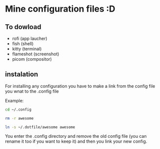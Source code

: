 # Mine configuration files :D

## To dowload

* rofi (app laucher)
* fish (shell)
* kitty (terminal)
* flameshot (screenshot)
* picom (compositor)

## instalation

For installing any configuration you have to make a link from the config file you wnat to the .config file

Example:

```bash
cd ~/.config

rm -r awesome

ln -s ~/.dotfile/awesome awesome
```

You enter the .config directory and remove the old config file (you can rename it too if you want to keep it) and then you link your new config.

